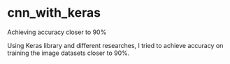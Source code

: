 # cnn_with_keras
Achieving accuracy closer to 90% 

Using Keras library and different researches, I tried to achieve accuracy on training the image datasets closer to 90%.
